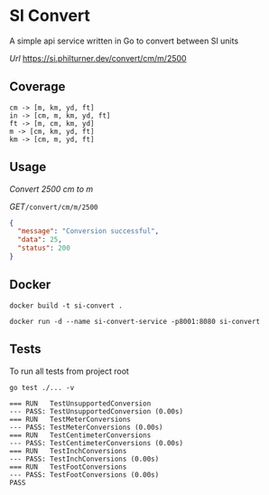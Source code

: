 # SI Convert

A simple api service written in Go to convert between SI units

*Url* https://si.philturner.dev/convert/cm/m/2500

## Coverage

```
cm -> [m, km, yd, ft]
in -> [cm, m, km, yd, ft]
ft -> [m, cm, km, yd]
m -> [cm, km, yd, ft]
km -> [cm, m, yd, ft]
```

## Usage

*Convert 2500 cm to m*

*GET*`/convert/cm/m/2500`
```json
{
  "message": "Conversion successful",
  "data": 25,
  "status": 200
}
```

## Docker

`docker build -t si-convert .`

`docker run -d --name si-convert-service -p8001:8080 si-convert`

## Tests

To run all tests from project root
```
go test ./... -v
```
```text
=== RUN   TestUnsupportedConversion
--- PASS: TestUnsupportedConversion (0.00s)
=== RUN   TestMeterConversions
--- PASS: TestMeterConversions (0.00s)
=== RUN   TestCentimeterConversions
--- PASS: TestCentimeterConversions (0.00s)
=== RUN   TestInchConversions
--- PASS: TestInchConversions (0.00s)
=== RUN   TestFootConversions
--- PASS: TestFootConversions (0.00s)
PASS
```